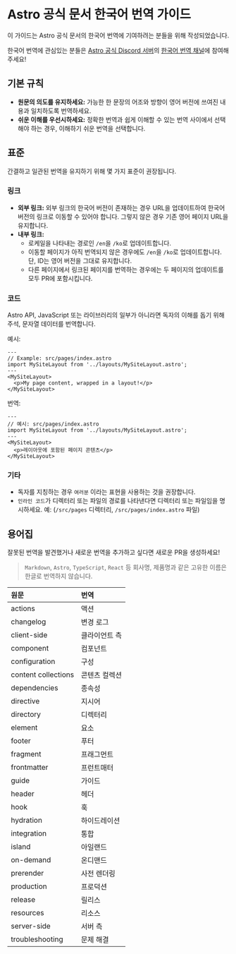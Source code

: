 # Astro 공식 문서 한국어 번역 가이드

이 가이드는 Astro 공식 문서의 한국어 번역에 기여하려는 분들을 위해 작성되었습니다.

한국어 번역에 관심있는 분들은 [Astro 공식 Discord 서버](https://astro.build/chat)의 [한국어 번역 채널](https://discord.com/channels/830184174198718474/1073677243290767512)에 참여해주세요!

## 기본 규칙

- **원문의 의도를 유지하세요:** 가능한 한 문장의 어조와 방향이 영어 버전에 쓰여진 내용과 일치하도록 번역하세요.
- **쉬운 이해를 우선시하세요:** 정확한 번역과 쉽게 이해할 수 있는 번역 사이에서 선택해야 하는 경우, 이해하기 쉬운 번역을 선택합니다.

## 표준

간결하고 일관된 번역을 유지하기 위해 몇 가지 표준이 권장됩니다.

### 링크

- **외부 링크:** 외부 링크의 한국어 버전이 존재하는 경우 URL을 업데이트하여 한국어 버전의 링크로 이동할 수 있어야 합니다. 그렇지 않은 경우 기존 영어 페이지 URL을 유지합니다.
- **내부 링크:**
  - 로케일을 나타내는 경로인 `/en`을 `/ko`로 업데이트합니다.
  - 이동할 페이지가 아직 번역되지 않은 경우에도 `/en`을 `/ko`로 업데이트합니다. 단, ID는 영어 버전을 그대로 유지합니다.
  - 다른 페이지에서 링크된 페이지를 번역하는 경우에는 두 페이지의 업데이트를 모두 PR에 포함시킵니다.

### 코드

Astro API, JavaScript 또는 라이브러리의 일부가 아니라면 독자의 이해를 돕기 위해 주석, 문자열 데이터를 번역합니다.

예시:

```astro
---
// Example: src/pages/index.astro
import MySiteLayout from '../layouts/MySiteLayout.astro';
---
<MySiteLayout>
  <p>My page content, wrapped in a layout!</p>
</MySiteLayout>
```

번역:

```astro
---
// 예시: src/pages/index.astro
import MySiteLayout from '../layouts/MySiteLayout.astro';
---
<MySiteLayout>
  <p>레이아웃에 포함된 페이지 콘텐츠</p>
</MySiteLayout>
```

### 기타

- 독자를 지칭하는 경우 `여러분` 이라는 표현을 사용하는 것을 권장합니다.
- `인라인 코드`가 디렉터리 또는 파일의 경로를 나타낸다면 디렉터리 또는 파일임을 명시하세요. 예: (`/src/pages` 디렉터리, `/src/pages/index.astro` 파일)

## 용어집

잘못된 번역을 발견했거나 새로운 번역을 추가하고 싶다면 새로운 PR을 생성하세요!

> `Markdown`, `Astro`, `TypeScript`, `React` 등 회사명, 제품명과 같은 고유한 이름은 한글로 번역하지 않습니다.

| 원문                | 번역          |
| :------------------ | :------------ |
| actions             | 액션     |
| changelog           | 변경 로그     |
| client-side         | 클라이언트 측 |
| component           | 컴포넌트      |
| configuration       | 구성          |
| content collections | 콘텐츠 컬렉션 |
| dependencies        | 종속성        |
| directive           | 지시어        |
| directory           | 디렉터리      |
| element             | 요소          |
| footer              | 푸터        |
| fragment            | 프래그먼트    |
| frontmatter         | 프런트매터    |
| guide               | 가이드        |
| header              | 헤더        |
| hook                | 훅          |
| hydration           | 하이드레이션   |
| integration         | 통합          |
| island              | 아일랜드      |
| on-demand           | 온디맨드      |
| prerender           | 사전 렌더링    |
| production          | 프로덕션      |
| release             | 릴리스        |
| resources           | 리소스        |
| server-side         | 서버 측       |
| troubleshooting     | 문제 해결     |
